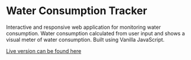 # Water Consumption Tracker

Interactive and responsive web application for monitoring water consumption. Water consumption calculated from user input and shows a visual meter of water consumption. Built using Vanilla JavaScript.

<a href = https://www.olivera.tech/water-consumption>Live version can be found here</a>
